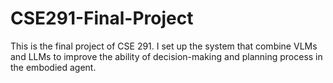 # CSE291-Final-Project

This is the final project of CSE 291. I set up the system that combine VLMs and LLMs to improve the ability of decision-making and planning process in the embodied agent.
